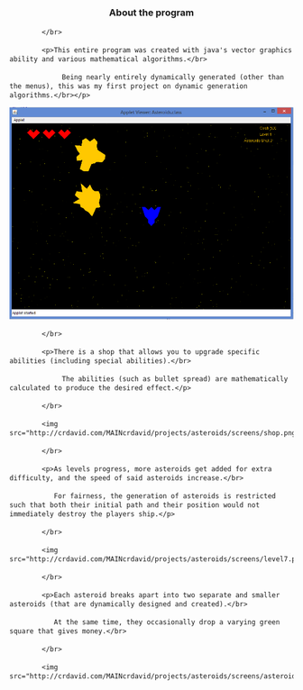 <h3><div style="text-align:center">About the program</div></h3>

			</br>

			<p>This entire program was created with java's vector graphics ability and various mathematical algorithms.</br>

				 Being nearly entirely dynamically generated (other than the menus), this was my first project on dynamic generation algorithms.</br></p>

![Alt text](/screens/Main.jpg "Title")

			</br>

			<p>There is a shop that allows you to upgrade specific abilities (including special abilities).</br>

				 The abilities (such as bullet spread) are mathematically calculated to produce the desired effect.</p>

			</br>

			<img src="http://crdavid.com/MAINcrdavid/projects/asteroids/screens/shop.png">

			</br>

			<p>As levels progress, more asteroids get added for extra difficulty, and the speed of said asteroids increase.</br>

			   For fairness, the generation of asteroids is restricted such that both their initial path and their position would not immediately destroy the players ship.</p>

			</br>

			<img src="http://crdavid.com/MAINcrdavid/projects/asteroids/screens/level7.png">

			</br>

			<p>Each asteroid breaks apart into two separate and smaller asteroids (that are dynamically designed and created).</br>

			   At the same time, they occasionally drop a varying green square that gives money.</br>

			</br>

			<img src="http://crdavid.com/MAINcrdavid/projects/asteroids/screens/asteroidsBreak.png">
